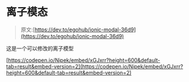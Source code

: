 # 离子模态

> 原文:[https://dev.to/egohub/ionic-modal-36d9](https://dev.to/egohub/ionic-modal-36d9)

这是一个可以修改的离子模型

[https://codepen.io/Nipek/embed/xGJxrr?height=600&default-tab=result&embed-version=2](https://codepen.io/Nipek/embed/xGJxrr?height=600&default-tab=result&embed-version=2)